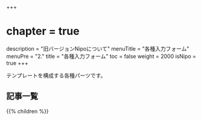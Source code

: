 +++
# chapter = true
description = "旧バージョンNipoについて"
menuTitle = "各種入力フォーム"
menuPre = "2."
title = "各種入力フォーム"
toc = false
weight = 2000
isNipo = true
+++

テンプレートを構成する各種パーツです。

<aside id="childrenList">
<h2>記事一覧</h2>
{{% children  %}}
</aside>
